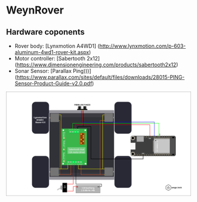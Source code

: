 # WeynRover

## Hardware coponents

* Rover body: [Lynxmotion A4WD1] (http://www.lynxmotion.com/p-603-aluminum-4wd1-rover-kit.aspx)
* Motor controller: [Sabertooth 2x12] (https://www.dimensionengineering.com/products/sabertooth2x12)
* Sonar Sensor: [Parallax Ping)))] (https://www.parallax.com/sites/default/files/downloads/28015-PING-Sensor-Product-Guide-v2.0.pdf)


![Schematic](docs/WeynRover-Schematics.png)
